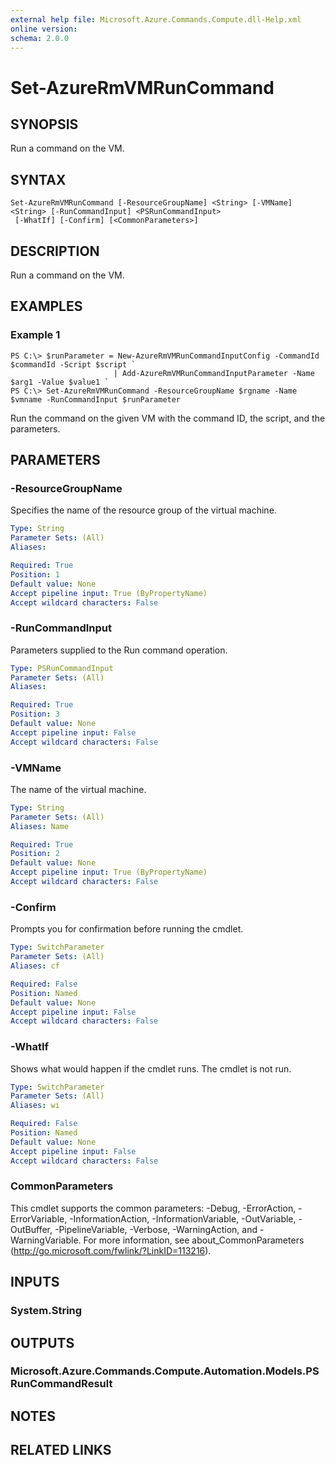 ```yaml
---
external help file: Microsoft.Azure.Commands.Compute.dll-Help.xml
online version: 
schema: 2.0.0
---
```


# Set-AzureRmVMRunCommand

## SYNOPSIS
Run a command on the VM.

## SYNTAX

```
Set-AzureRmVMRunCommand [-ResourceGroupName] <String> [-VMName] <String> [-RunCommandInput] <PSRunCommandInput>
 [-WhatIf] [-Confirm] [<CommonParameters>]
```

## DESCRIPTION
Run a command on the VM.

## EXAMPLES

### Example 1
```
PS C:\> $runParameter = New-AzureRmVMRunCommandInputConfig -CommandId $commandId -Script $script `
                       | Add-AzureRmVMRunCommandInputParameter -Name $arg1 -Value $value1 `
PS C:\> Set-AzureRmVMRunCommand -ResourceGroupName $rgname -Name $vmname -RunCommandInput $runParameter
```

Run the command on the given VM with the command ID, the script, and the parameters.

## PARAMETERS

### -ResourceGroupName
Specifies the name of the resource group of the virtual machine.

```yaml
Type: String
Parameter Sets: (All)
Aliases: 

Required: True
Position: 1
Default value: None
Accept pipeline input: True (ByPropertyName)
Accept wildcard characters: False
```

### -RunCommandInput
Parameters supplied to the Run command operation.

```yaml
Type: PSRunCommandInput
Parameter Sets: (All)
Aliases: 

Required: True
Position: 3
Default value: None
Accept pipeline input: False
Accept wildcard characters: False
```

### -VMName
The name of the virtual machine.

```yaml
Type: String
Parameter Sets: (All)
Aliases: Name

Required: True
Position: 2
Default value: None
Accept pipeline input: True (ByPropertyName)
Accept wildcard characters: False
```

### -Confirm
Prompts you for confirmation before running the cmdlet.

```yaml
Type: SwitchParameter
Parameter Sets: (All)
Aliases: cf

Required: False
Position: Named
Default value: None
Accept pipeline input: False
Accept wildcard characters: False
```

### -WhatIf
Shows what would happen if the cmdlet runs.
The cmdlet is not run.

```yaml
Type: SwitchParameter
Parameter Sets: (All)
Aliases: wi

Required: False
Position: Named
Default value: None
Accept pipeline input: False
Accept wildcard characters: False
```

### CommonParameters
This cmdlet supports the common parameters: -Debug, -ErrorAction, -ErrorVariable, -InformationAction, -InformationVariable, -OutVariable, -OutBuffer, -PipelineVariable, -Verbose, -WarningAction, and -WarningVariable. For more information, see about_CommonParameters (http://go.microsoft.com/fwlink/?LinkID=113216).

## INPUTS

### System.String

## OUTPUTS

### Microsoft.Azure.Commands.Compute.Automation.Models.PSRunCommandResult

## NOTES

## RELATED LINKS

